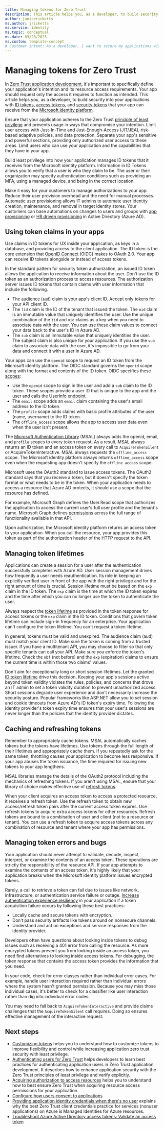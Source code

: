 ```yaml
---
title: Managing tokens for Zero Trust
description: This article helps you, as a developer, to build security into your applications with ID tokens, access tokens, and security tokens that your app can receive from the Microsoft identity platform.
author: janicericketts
ms.author: jricketts
ms.service: identity
ms.topic: conceptual
ms.date: 03/28/2023
ms.custom: template-concept
# Customer intent: As a developer, I want to secure my applications with ID tokens, access tokens, and security tokens so that I can enhance application security with the principles of least privilege and verify explicitly.
---
```

# Managing tokens for Zero Trust

In [Zero Trust application development](overview.md), it's important to specifically define your application's intention and its resource access requirements. Your app should request only the access it requires to function as intended. This article helps you, as a developer, to build security into your applications with [ID tokens](/azure/active-directory/develop/id-tokens), [access tokens](/azure/active-directory/develop/access-tokens), and [security tokens](/azure/active-directory/develop/security-tokens) that your app can receive from the [Microsoft identity platform](/azure/active-directory/develop/)*.*

Ensure that your application adheres to the Zero Trust [principle of least privilege](/azure/active-directory/develop/secure-least-privileged-access) and prevents usage in ways that compromise your intention. Limit user access with Just-In-Time and Just-Enough-Access (JIT/JEA), risk-based adaptive policies, and data protection. Separate your app's sensitive and powerful sections, providing only authorized user access to these areas. Limit users who can use your application and the capabilities that they have in your app.

Build least privilege into how your application manages ID tokens that it receives from the Microsoft identity platform. Information in ID Tokens allows you to verify that a user is who they claim to be. The user or their organization may specify authentication conditions such as providing an MFA, using a managed device, and being in the correct location.

Make it easy for your customers to manage authorizations to your app. Reduce their user provision overhead and the need for manual processes. [Automatic user provisioning](/azure/active-directory/app-provisioning/plan-auto-user-provisioning) allows IT admins to automate user identity creation, maintenance, and removal in target identity stores. Your customers can base automations on changes to users and groups with [app provisioning](/azure/active-directory/app-provisioning/user-provisioning) or [HR driven provisioning](/azure/active-directory/app-provisioning/what-is-hr-driven-provisioning) in Active Directory (Azure AD).

## Using token claims in your apps

Use claims in ID tokens for UX inside your application, as keys in a database, and providing access to the client application. The ID token is the core extension that [OpenID Connect](/azure/active-directory/develop/v2-protocols-oidc) (OIDC) makes to OAuth 2.0. Your app can receive ID tokens alongside or instead of access tokens.

In the standard pattern for security token authorization, an issued ID token allows the application to receive information about the user. Don't use the ID token as an authorization process to access resources. The authorization server issues ID tokens that contain claims with user information that include the following.

- The [audience](/azure/active-directory/develop/access-tokens#payload-claims) (`aud`) claim is your app's client ID. Accept only tokens for your API client ID.
- The `tid` claim is the ID of the tenant that issued the token. The `oid` claim is an immutable value that uniquely identifies the user. Use the unique combination of the `tid` and `oid` claims as a key when you need to associate data with the user. You can use these claim values to connect your data back to the user's ID in Azure AD.
- The `sub` claim is an immutable value that uniquely identities the user. The subject claim is also unique for your application. If you use the `sub` claim to associate data with the user, it's impossible to go from your data and connect it with a user in Azure AD.

Your apps can use the `openid` scope to request an ID token from the Microsoft identity platform. The OIDC standard governs the `openid` scope along with the format and contents of the ID token. OIDC specifies these [scopes](/graph/permissions-reference#openid-connect-oidc-scopes):

- Use the `openid` scope to sign in the user and add a `sub` claim to the ID token. These scopes provide a user ID that is unique to the app and the user and calls the [UserInfo endpoint](/azure/active-directory/develop/userinfo).
- The `email` scope adds an `email` claim containing the user's email address to the ID token.
- The `profile` scope adds claims with basic profile attributes of the user (name, username) to the ID token.
- The `offline_access` scope allows the app to access user data even when the user isn't present.

The [Microsoft Authentication Library](/azure/active-directory/develop/msal-overview) (MSAL) always adds the openid, email, and `profile` scopes to every token request. As a result, MSAL always returns an ID token and an access token on every call to `AcquireTokenSilent` or AcquireTokenInteractive. MSAL always requests the `offline_access` scope. The Microsoft identity platform always returns `offline_access` scope even when the requesting app doesn't specify the `offline_access` scope.

Microsoft uses the OAuth2 standard to issue access tokens. The OAuth2 standard says that you receive a token, but it doesn't specify the token format or what needs to be in the token. When your application needs to access a resource that Azure AD protects, it should use a scope that the resource has defined.

For example, Microsoft Graph defines the User.Read scope that authorizes the application to access the current user's full user profile and the tenant's name. Microsoft Graph defines [permissions](/graph/permissions-reference) across the full range of functionality available in that API.

Upon authorization, the Microsoft identity platform returns an access token to your application. When you call the resource, your app provides this token as part of the authorization header of the HTTP request to the API.

## Managing token lifetimes

Applications can create a session for a user after the authentication successfully completes with Azure AD. User session management drives how frequently a user needs reauthentication. Its role in keeping an explicitly verified user in front of the app with the right privilege and for the right amount of time is crucial. Session lifetime must be based on the `exp` claim in the ID token. The `exp` claim is the time at which the ID token expires and the time after which you can no longer use the token to authenticate the user.

Always respect the [token lifetime](/azure/active-directory/develop/active-directory-configurable-token-lifetimes) as provided in the token response for access tokens or the `exp` claim in the ID token. Conditions that govern token lifetime can include sign-in frequency for an enterprise. Your application can't configure the token lifetime. You can't request a token lifetime.

In general, tokens must be valid and unexpired. The audience claim (aud) must match your client ID. Make sure the token is coming from a trusted issuer. If you have a multitenant API, you may choose to filter so that only specific tenants can call your API. Make sure you enforce the token's lifetime. Check the `nbf` (not before) and the `exp` (expiration) claims to ensure the current time is within those two claims' values.

Don't aim for exceptionally long or short session lifetimes. Let the granted [ID token lifetime](/azure/active-directory/develop/id-tokens#id-token-lifetime) drive this decision. Keeping your app's sessions active beyond token validity violates the rules, policies, and concerns that drove an IT admin to set a token validity duration to prevent unauthorized access. Short sessions degrade user experience and don't necessarily increase the security posture. Popular frameworks like ASP.NET allow you to set session and cookie timeouts from Azure AD's ID token's expiry time. Following the identity provider's token expiry time ensures that your user's sessions are never longer than the policies that the identity provider dictates.

## Caching and refreshing tokens

Remember to appropriately cache tokens. MSAL automatically caches tokens but the tokens have lifetimes. Use tokens through the full length of their lifetimes and appropriately cache them. If you repeatedly ask for the same token, throttling causes your application to become less responsive. If your app abuses the token issuance, the time required for issuing new tokens to your app lengthens.

MSAL libraries manage the details of the OAuth2 protocol including the mechanics of refreshing tokens. If you aren't using MSAL, ensure that your library of choice makes effective use of [refresh tokens](/azure/active-directory/develop/refresh-tokens).

When your client acquires an access token to access a protected resource, it receives a refresh token. Use the refresh token to obtain new access/refresh token pairs after the current access token expires. Use refresh tokens to acquire extra access tokens for other resources. Refresh tokens are bound to a combination of user and client (not to a resource or tenant). You can use a refresh token to acquire access tokens across any combination of resource and tenant where your app has permissions.

## Managing token errors and bugs

Your application should never attempt to validate, decode, inspect, interpret, or examine the contents of an access token. These operations are strictly the responsibility of the resource API. If your app attempts to examine the contents of an access token, it's highly likely that your application breaks when the Microsoft identity platform issues encrypted tokens.

Rarely, a call to retrieve a token can fail due to issues like network, infrastructure, or authentication service failure or outage. [Increase authentication experience resiliency](/azure/active-directory/fundamentals/resilience-app-development-overview) in your application if a token acquisition failure occurs by following these best practices:

- Locally cache and secure tokens with encryption.
- Don't pass security artifacts like tokens around on nonsecure channels.
- Understand and act on exceptions and service responses from the identity provider.

Developers often have questions about looking inside tokens to debug issues such as receiving a 401 error from calling the resource. As more encrypted tokens prevent you from looking inside an access token, you need find alternatives to looking inside access tokens. For debugging, the token response that contains the access token provides the information that you need.

In your code, check for error classes rather than individual error cases. For example, handle user interaction required rather than individual errors where the system hasn't granted permission. Because you may miss those individual cases, it's better to check for a classifier like user interaction rather than dig into individual error codes.

You may need to fall back to `AcquireTokenInteractive` and provide claims challenges that the `AcquireTokenSilent` call requires. Doing so ensures effective management of the interactive request.

## Next steps

- [Customizing tokens](zero-trust-token-customization.md) helps you to understand how to customize tokens to improve flexibility and control while increasing application zero trust security with least privilege.
- [Authenticating users for Zero Trust](user-authentication.md) helps developers to learn best practices for authenticating application users in Zero Trust application development. It describes how to enhance application security with the Zero Trust principles of least privilege and verify explicitly.
- [Acquiring authorization to access resources](acquire-application-authorization-to-access-resources.md) helps you to understand how to best ensure Zero Trust when acquiring resource access permissions for your application.
- [Configure how users consent to applications](/azure/active-directory/manage-apps/configure-user-consent)
- [Providing application identity credentials when there's no user](identity-non-user-applications.md) explains why the best Zero Trust client credentials practice for services (nonuser applications) on Azure is Managed Identities for Azure resources.
- [Troubleshoot Azure Active Directory access tokens: Validate an access token](/azure/databricks/dev-tools/api/latest/aad/troubleshoot-aad-token#validate-an-access-token)
